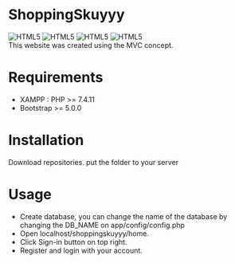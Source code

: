 # **ShoppingSkuyyy**
<img alt="HTML5" src="https://img.shields.io/badge/HTML5-E34F26?style=for-the-badge&logo=html5&logoColor=white"/> <img alt="HTML5" src="https://img.shields.io/badge/CSS3-1572B6?style=for-the-badge&logo=css3&logoColor=white"/> <img alt="HTML5" src="https://img.shields.io/badge/PHP-777BB4?style=for-the-badge&logo=php&logoColor=white"/> <img alt="HTML5" src="https://img.shields.io/badge/Bootstrap-563D7C?style=for-the-badge&logo=bootstrap&logoColor=white"/><br>
This website was created using the MVC concept.

# Requirements
- XAMPP : PHP >= 7.4.11
- Bootstrap >= 5.0.0
# Installation
Download repositories. put the folder to your server
# Usage
- Create database, you can change the name of the database by changing the DB_NAME on app/config/config.php
- Open localhost/shoppingskuyyy/home.
- Click Sign-in button on top right.
- Register and login with your account.